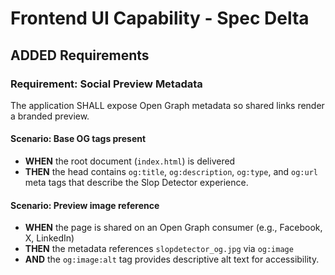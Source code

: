 # Frontend UI Capability - Spec Delta

## ADDED Requirements

### Requirement: Social Preview Metadata

The application SHALL expose Open Graph metadata so shared links render a branded preview.

#### Scenario: Base OG tags present
- **WHEN** the root document (`index.html`) is delivered
- **THEN** the head contains `og:title`, `og:description`, `og:type`, and `og:url` meta tags that describe the Slop Detector experience.

#### Scenario: Preview image reference
- **WHEN** the page is shared on an Open Graph consumer (e.g., Facebook, X, LinkedIn)
- **THEN** the metadata references `slopdetector_og.jpg` via `og:image`
- **AND** the `og:image:alt` tag provides descriptive alt text for accessibility.
